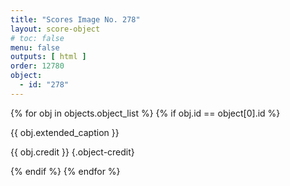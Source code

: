 ```yaml
---
title: "Scores Image No. 278"
layout: score-object
# toc: false
menu: false
outputs: [ html ]
order: 12780
object:
  - id: "278"
---
```


{% for obj in objects.object_list %}
{% if obj.id == object[0].id %}

{{ obj.extended_caption }}

{{ obj.credit }} {.object-credit}

{% endif %}
{% endfor %}
